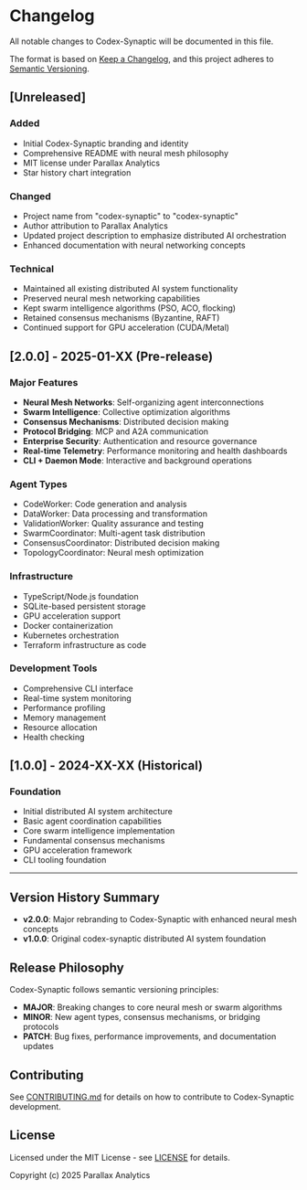 # Changelog

All notable changes to Codex-Synaptic will be documented in this file.

The format is based on [Keep a Changelog](https://keepachangelog.com/en/1.0.0/),
and this project adheres to [Semantic Versioning](https://semver.org/spec/v2.0.0.html).

## [Unreleased]

### Added
- Initial Codex-Synaptic branding and identity
- Comprehensive README with neural mesh philosophy
- MIT license under Parallax Analytics
- Star history chart integration

### Changed
- Project name from "codex-synaptic" to "codex-synaptic"
- Author attribution to Parallax Analytics
- Updated project description to emphasize distributed AI orchestration
- Enhanced documentation with neural networking concepts

### Technical
- Maintained all existing distributed AI system functionality
- Preserved neural mesh networking capabilities
- Kept swarm intelligence algorithms (PSO, ACO, flocking)
- Retained consensus mechanisms (Byzantine, RAFT)
- Continued support for GPU acceleration (CUDA/Metal)

## [2.0.0] - 2025-01-XX (Pre-release)

### Major Features
- **Neural Mesh Networks**: Self-organizing agent interconnections
- **Swarm Intelligence**: Collective optimization algorithms
- **Consensus Mechanisms**: Distributed decision making
- **Protocol Bridging**: MCP and A2A communication
- **Enterprise Security**: Authentication and resource governance
- **Real-time Telemetry**: Performance monitoring and health dashboards
- **CLI + Daemon Mode**: Interactive and background operations

### Agent Types
- CodeWorker: Code generation and analysis
- DataWorker: Data processing and transformation
- ValidationWorker: Quality assurance and testing
- SwarmCoordinator: Multi-agent task distribution
- ConsensusCoordinator: Distributed decision making
- TopologyCoordinator: Neural mesh optimization

### Infrastructure
- TypeScript/Node.js foundation
- SQLite-based persistent storage
- GPU acceleration support
- Docker containerization
- Kubernetes orchestration
- Terraform infrastructure as code

### Development Tools
- Comprehensive CLI interface
- Real-time system monitoring
- Performance profiling
- Memory management
- Resource allocation
- Health checking

## [1.0.0] - 2024-XX-XX (Historical)

### Foundation
- Initial distributed AI system architecture
- Basic agent coordination capabilities
- Core swarm intelligence implementation
- Fundamental consensus mechanisms
- GPU acceleration framework
- CLI tooling foundation

---

## Version History Summary

- **v2.0.0**: Major rebranding to Codex-Synaptic with enhanced neural mesh concepts
- **v1.0.0**: Original codex-synaptic distributed AI system foundation

## Release Philosophy

Codex-Synaptic follows semantic versioning principles:

- **MAJOR**: Breaking changes to core neural mesh or swarm algorithms
- **MINOR**: New agent types, consensus mechanisms, or bridging protocols
- **PATCH**: Bug fixes, performance improvements, and documentation updates

## Contributing

See [CONTRIBUTING.md](./CONTRIBUTING.md) for details on how to contribute to Codex-Synaptic development.

## License

Licensed under the MIT License - see [LICENSE](./LICENSE) for details.

Copyright (c) 2025 Parallax Analytics